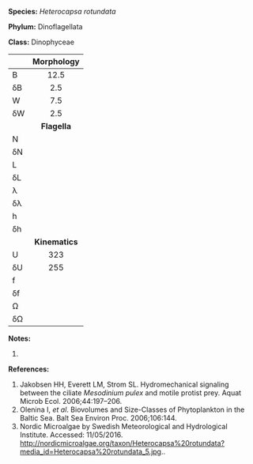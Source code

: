**Species:** *Heterocapsa rotundata*

**Phylum:** Dinoflagellata

**Class:** Dinophyceae

|    | **Morphology** |
|:-- | :------------: |
| B  | 12.5 |
| δB | 2.5 |
| W  | 7.5 |
| δW | 2.5 |
|    | **Flagella** |
| N  |  |
| δN |  |
| L  |  |
| δL |  |
| λ  |  |
| δλ |  |
| h  |  |
| δh |  |
|    | **Kinematics** |
| U  | 323 |
| δU | 255 |
| f  |  |
| δf |  |
| Ω  |  |
| δΩ |  |

**Notes:**

1.

**References:**

1. Jakobsen HH, Everett LM, Strom SL.  Hydromechanical signaling between the ciliate *Mesodinium pulex* and motile protist prey.  Aquat Microb Ecol. 2006;44:197–206.
1. Olenina I, *et al*.  Biovolumes and Size-Classes of Phytoplankton in the Baltic Sea.  Balt Sea Environ Proc. 2006;106:144.
1. Nordic Microalgae by Swedish Meteorological and Hydrological Institute. Accessed: 11/05/2016. http://nordicmicroalgae.org/taxon/Heterocapsa%20rotundata?media_id=Heterocapsa%20rotundata_5.jpg..
